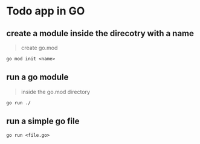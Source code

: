 Todo app in GO
===
## create a module inside the direcotry with a name 

>create go.mod 
```
go mod init <name>

```

## run a go module

> inside the go.mod directory
```
go run ./

```


## run a simple go file

```
go run <file.go>
```     